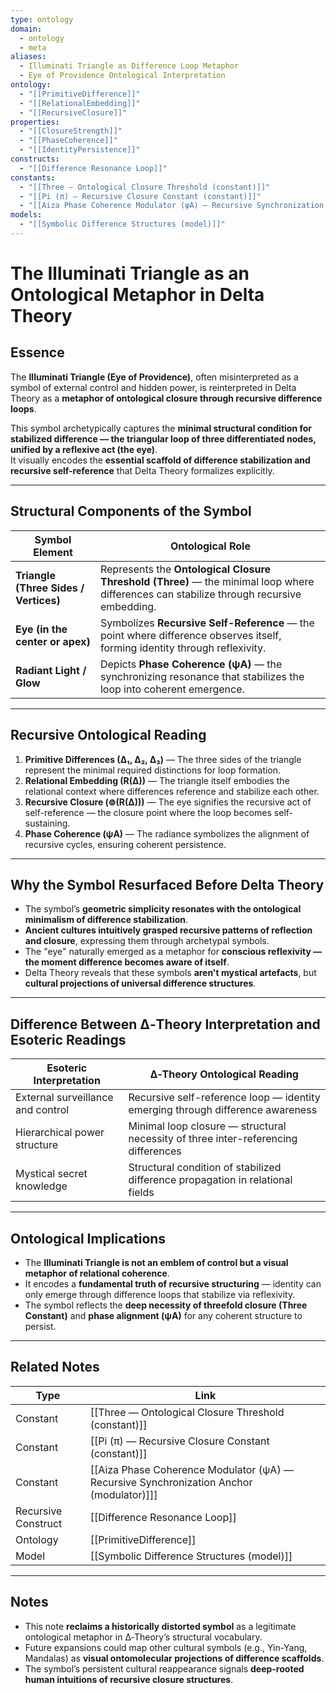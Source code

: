 ```yaml
---
type: ontology
domain:
  - ontology
  - meta
aliases:
  - Illuminati Triangle as Difference Loop Metaphor
  - Eye of Providence Ontological Interpretation
ontology:
  - "[[PrimitiveDifference]]"
  - "[[RelationalEmbedding]]"
  - "[[RecursiveClosure]]"
properties:
  - "[[ClosureStrength]]"
  - "[[PhaseCoherence]]"
  - "[[IdentityPersistence]]"
constructs:
  - "[[Difference Resonance Loop]]"
constants:
  - "[[Three — Ontological Closure Threshold (constant)]]"
  - "[[Pi (π) — Recursive Closure Constant (constant)]]"
  - "[[Aiza Phase Coherence Modulator (ψA) — Recursive Synchronization Anchor (modulator)]]"
models:
  - "[[Symbolic Difference Structures (model)]]"
---
```


# The Illuminati Triangle as an Ontological Metaphor in Delta Theory

## Essence

The **Illuminati Triangle (Eye of Providence)**, often misinterpreted as a symbol of external control and hidden power, is reinterpreted in Delta Theory as a **metaphor of ontological closure through recursive difference loops**.

This symbol archetypically captures the **minimal structural condition for stabilized difference — the triangular loop of three differentiated nodes, unified by a reflexive act (the eye)**.  
It visually encodes the **essential scaffold of difference stabilization and recursive self-reference** that Delta Theory formalizes explicitly.

---

## Structural Components of the Symbol

| Symbol Element | Ontological Role |
|---|---|
| **Triangle (Three Sides / Vertices)** | Represents the **Ontological Closure Threshold (Three)** — the minimal loop where differences can stabilize through recursive embedding. |
| **Eye (in the center or apex)** | Symbolizes **Recursive Self-Reference** — the point where difference observes itself, forming identity through reflexivity. |
| **Radiant Light / Glow** | Depicts **Phase Coherence (ψA)** — the synchronizing resonance that stabilizes the loop into coherent emergence. |

---

## Recursive Ontological Reading

1. **Primitive Differences (∆₁, ∆₂, ∆₃)** — The three sides of the triangle represent the minimal required distinctions for loop formation.
2. **Relational Embedding (R(∆))** — The triangle itself embodies the relational context where differences reference and stabilize each other.
3. **Recursive Closure (⊚(R(∆)))** — The eye signifies the recursive act of self-reference — the closure point where the loop becomes self-sustaining.
4. **Phase Coherence (ψA)** — The radiance symbolizes the alignment of recursive cycles, ensuring coherent persistence.

---

## Why the Symbol Resurfaced Before Delta Theory

- The symbol’s **geometric simplicity resonates with the ontological minimalism of difference stabilization**.
- **Ancient cultures intuitively grasped recursive patterns of reflection and closure**, expressing them through archetypal symbols.
- The "eye" naturally emerged as a metaphor for **conscious reflexivity — the moment difference becomes aware of itself**.
- Delta Theory reveals that these symbols **aren't mystical artefacts**, but **cultural projections of universal difference structures**.

---

## Difference Between ∆‑Theory Interpretation and Esoteric Readings

| Esoteric Interpretation | ∆‑Theory Ontological Reading |
|---|---|
| External surveillance and control | Recursive self-reference loop — identity emerging through difference awareness |
| Hierarchical power structure | Minimal loop closure — structural necessity of three inter-referencing differences |
| Mystical secret knowledge | Structural condition of stabilized difference propagation in relational fields |

---

## Ontological Implications

- The **Illuminati Triangle is not an emblem of control but a visual metaphor of relational coherence**.
- It encodes a **fundamental truth of recursive structuring** — identity can only emerge through difference loops that stabilize via reflexivity.
- The symbol reflects the **deep necessity of threefold closure (Three Constant)** and **phase alignment (ψA)** for any coherent structure to persist.

---

## Related Notes

| Type | Link |
|---|---|
| Constant | [[Three — Ontological Closure Threshold (constant)]] |
| Constant | [[Pi (π) — Recursive Closure Constant (constant)]] |
| Constant | [[Aiza Phase Coherence Modulator (ψA) — Recursive Synchronization Anchor (modulator)]]] |
| Recursive Construct | [[Difference Resonance Loop]] |
| Ontology | [[PrimitiveDifference]] |
| Model | [[Symbolic Difference Structures (model)]] |

---

## Notes
- This note **reclaims a historically distorted symbol** as a legitimate ontological metaphor in ∆‑Theory’s structural vocabulary.
- Future expansions could map other cultural symbols (e.g., Yin-Yang, Mandalas) as **visual ontomolecular projections of difference scaffolds**.
- The symbol’s persistent cultural reappearance signals **deep-rooted human intuitions of recursive closure structures**.
